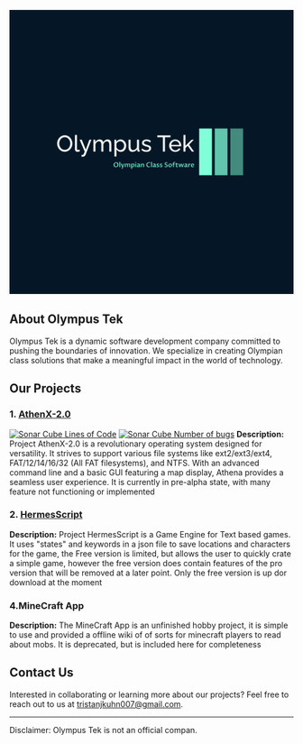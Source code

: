
![Olympus Tek Logo](images/tek-logo.png)

## About Olympus Tek

Olympus Tek is a dynamic software development company committed to pushing the boundaries of innovation. We specialize in creating Olympian class solutions that make a meaningful impact in the world of technology.

## Our Projects

### 1. [AthenX-2.0](https://github.com/KingVentrix007/AthenX-2.0)
[![Sonar Cube Lines of Code](https://sonarcloud.io/api/project_badges/measure?project=KingVentrix007_AthenX-2.0&metric=ncloc)](https://sonarcloud.io/dashboard?id=AthenX-2.0)
[![Sonar Cube Number of bugs](https://sonarcloud.io/api/project_badges/measure?project=KingVentrix007_AthenX-2.0&metric=bugs)](https://sonarcloud.io/dashboard?id=AthenX-2.0)
**Description:** Project AthenX-2.0 is a revolutionary operating system designed for versatility. It strives to support various file systems like ext2/ext3/ext4, FAT/12/14/16/32 (All FAT filesystems), and NTFS. With an advanced command line and a basic GUI featuring a map display, Athena provides a seamless user experience. It is currently in pre-alpha state, with many feature not functioning or implemented


### 2. [HermesScript](https://github.com/KingVentrix007/Text-Game-engine)

**Description:** Project HermesScript is a Game Engine for Text based games. It uses "states" and keywords in a json file to save locations and characters for the game, the Free version is limited, but allows the user to quickly crate a simple game, however the free version does contain features of the pro version that will be removed at a later point. Only the free version is up dor download at the moment

### 4.MineCraft App

**Description:** The MineCraft App is an unfinished hobby project, it is simple to use and provided a offline wiki of of sorts for minecraft players to read about mobs. It is deprecated, but is included here for completeness

## Contact Us

Interested in collaborating or learning more about our projects? Feel free to reach out to us at <tristanjkuhn007@gmail.com>.

----------------------------------------------
Disclaimer: Olympus Tek is not an official compan.
